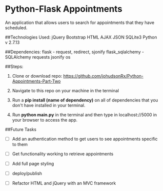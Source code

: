 # Python-Flask Appointments
An application that allows users to search for appointments that they have scheduled.

##Technologies Used:
jQuery
Bootstrap
HTML
AJAX
JSON
SQLite3
Python v 2.7.13

##Dependencies:
flask - request, redirect, sjonify
flask_sqlalchemy - SQLAlchemy
requests
jsonify
os

##Steps:

1. Clone or download repo: https://github.com/johudsonRx/Python-Appointments-Part-Two

2. Navigate to this repo on your machine in the terminal

3. Run a **pip install (name of dependency)** on all of dependencies that you don't have installed in your terminal.

4. Run **python main.py** in the terminal and then type in localhost://5000 in your browser to access the app.

##Future Tasks


- [ ] Add an authentication method to get users to see appointments specific to them
- [ ] Get functionality working to retrieve appointments 
- [ ] Add full page styling
- [ ] deploy/publish
- [ ] Refactor HTML and jQuery with an MVC framework


